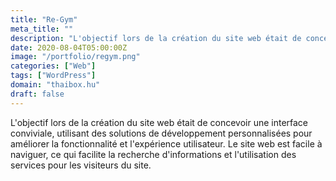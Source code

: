 ```yaml
---
title: "Re-Gym"
meta_title: ""
description: "L'objectif lors de la création du site web était de concevoir une interface conviviale"
date: 2020-08-04T05:00:00Z
image: "/portfolio/regym.png"
categories: ["Web"]
tags: ["WordPress"]
domain: "thaibox.hu"
draft: false
---
```


L'objectif lors de la création du site web était de concevoir une interface conviviale, utilisant des solutions de développement personnalisées pour améliorer la fonctionnalité et l'expérience utilisateur. Le site web est facile à naviguer, ce qui facilite la recherche d'informations et l'utilisation des services pour les visiteurs du site.
